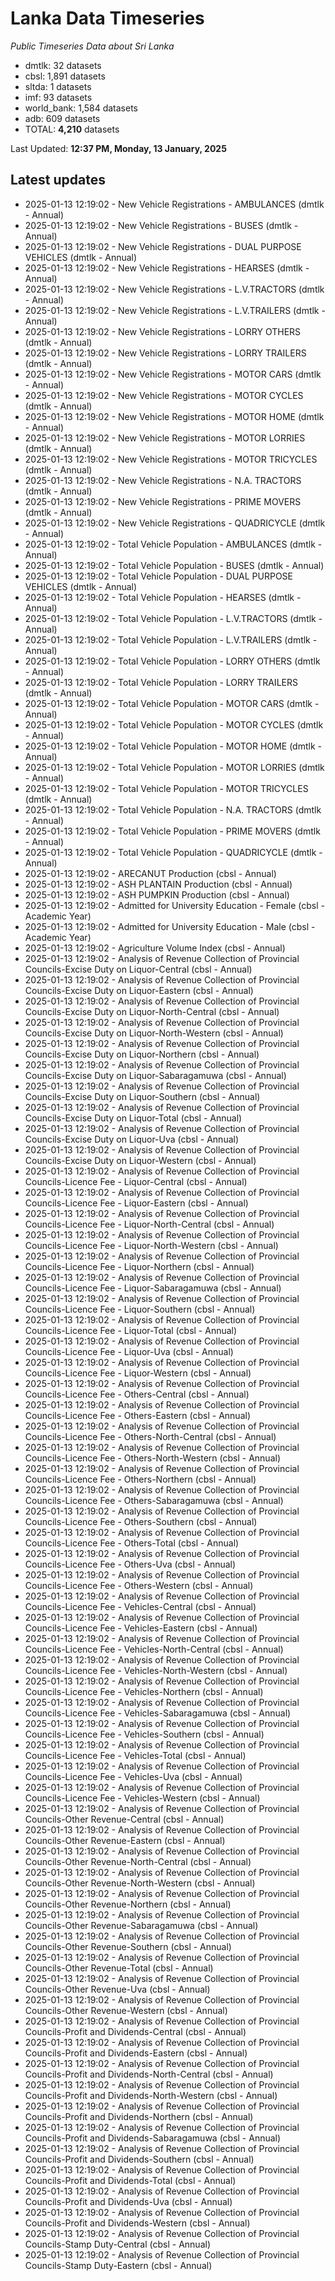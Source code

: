 # Lanka Data Timeseries
*Public Timeseries Data about Sri Lanka*

* dmtlk: 32 datasets
* cbsl: 1,891 datasets
* sltda: 1 datasets
* imf: 93 datasets
* world_bank: 1,584 datasets
* adb: 609 datasets
* TOTAL: **4,210** datasets

Last Updated: **12:37 PM, Monday, 13 January, 2025**

## Latest updates

* 2025-01-13 12:19:02 - New Vehicle Registrations - AMBULANCES (dmtlk - Annual)
* 2025-01-13 12:19:02 - New Vehicle Registrations - BUSES (dmtlk - Annual)
* 2025-01-13 12:19:02 - New Vehicle Registrations - DUAL PURPOSE VEHICLES (dmtlk - Annual)
* 2025-01-13 12:19:02 - New Vehicle Registrations - HEARSES (dmtlk - Annual)
* 2025-01-13 12:19:02 - New Vehicle Registrations - L.V.TRACTORS (dmtlk - Annual)
* 2025-01-13 12:19:02 - New Vehicle Registrations - L.V.TRAILERS (dmtlk - Annual)
* 2025-01-13 12:19:02 - New Vehicle Registrations - LORRY OTHERS (dmtlk - Annual)
* 2025-01-13 12:19:02 - New Vehicle Registrations - LORRY TRAILERS (dmtlk - Annual)
* 2025-01-13 12:19:02 - New Vehicle Registrations - MOTOR CARS (dmtlk - Annual)
* 2025-01-13 12:19:02 - New Vehicle Registrations - MOTOR CYCLES (dmtlk - Annual)
* 2025-01-13 12:19:02 - New Vehicle Registrations - MOTOR HOME (dmtlk - Annual)
* 2025-01-13 12:19:02 - New Vehicle Registrations - MOTOR LORRIES (dmtlk - Annual)
* 2025-01-13 12:19:02 - New Vehicle Registrations - MOTOR TRICYCLES (dmtlk - Annual)
* 2025-01-13 12:19:02 - New Vehicle Registrations - N.A. TRACTORS (dmtlk - Annual)
* 2025-01-13 12:19:02 - New Vehicle Registrations - PRIME MOVERS (dmtlk - Annual)
* 2025-01-13 12:19:02 - New Vehicle Registrations - QUADRICYCLE (dmtlk - Annual)
* 2025-01-13 12:19:02 - Total Vehicle Population - AMBULANCES (dmtlk - Annual)
* 2025-01-13 12:19:02 - Total Vehicle Population - BUSES (dmtlk - Annual)
* 2025-01-13 12:19:02 - Total Vehicle Population - DUAL PURPOSE VEHICLES (dmtlk - Annual)
* 2025-01-13 12:19:02 - Total Vehicle Population - HEARSES (dmtlk - Annual)
* 2025-01-13 12:19:02 - Total Vehicle Population - L.V.TRACTORS (dmtlk - Annual)
* 2025-01-13 12:19:02 - Total Vehicle Population - L.V.TRAILERS (dmtlk - Annual)
* 2025-01-13 12:19:02 - Total Vehicle Population - LORRY OTHERS (dmtlk - Annual)
* 2025-01-13 12:19:02 - Total Vehicle Population - LORRY TRAILERS (dmtlk - Annual)
* 2025-01-13 12:19:02 - Total Vehicle Population - MOTOR CARS (dmtlk - Annual)
* 2025-01-13 12:19:02 - Total Vehicle Population - MOTOR CYCLES (dmtlk - Annual)
* 2025-01-13 12:19:02 - Total Vehicle Population - MOTOR HOME (dmtlk - Annual)
* 2025-01-13 12:19:02 - Total Vehicle Population - MOTOR LORRIES (dmtlk - Annual)
* 2025-01-13 12:19:02 - Total Vehicle Population - MOTOR TRICYCLES (dmtlk - Annual)
* 2025-01-13 12:19:02 - Total Vehicle Population - N.A. TRACTORS (dmtlk - Annual)
* 2025-01-13 12:19:02 - Total Vehicle Population - PRIME MOVERS (dmtlk - Annual)
* 2025-01-13 12:19:02 - Total Vehicle Population - QUADRICYCLE (dmtlk - Annual)
* 2025-01-13 12:19:02 - ARECANUT Production (cbsl - Annual)
* 2025-01-13 12:19:02 - ASH PLANTAIN Production (cbsl - Annual)
* 2025-01-13 12:19:02 - ASH PUMPKIN Production (cbsl - Annual)
* 2025-01-13 12:19:02 - Admitted for University Education - Female (cbsl - Academic Year)
* 2025-01-13 12:19:02 - Admitted for University Education - Male (cbsl - Academic Year)
* 2025-01-13 12:19:02 - Agriculture Volume Index (cbsl - Annual)
* 2025-01-13 12:19:02 - Analysis of Revenue Collection of Provincial Councils-Excise Duty on Liquor-Central (cbsl - Annual)
* 2025-01-13 12:19:02 - Analysis of Revenue Collection of Provincial Councils-Excise Duty on Liquor-Eastern (cbsl - Annual)
* 2025-01-13 12:19:02 - Analysis of Revenue Collection of Provincial Councils-Excise Duty on Liquor-North-Central (cbsl - Annual)
* 2025-01-13 12:19:02 - Analysis of Revenue Collection of Provincial Councils-Excise Duty on Liquor-North-Western (cbsl - Annual)
* 2025-01-13 12:19:02 - Analysis of Revenue Collection of Provincial Councils-Excise Duty on Liquor-Northern (cbsl - Annual)
* 2025-01-13 12:19:02 - Analysis of Revenue Collection of Provincial Councils-Excise Duty on Liquor-Sabaragamuwa (cbsl - Annual)
* 2025-01-13 12:19:02 - Analysis of Revenue Collection of Provincial Councils-Excise Duty on Liquor-Southern (cbsl - Annual)
* 2025-01-13 12:19:02 - Analysis of Revenue Collection of Provincial Councils-Excise Duty on Liquor-Total (cbsl - Annual)
* 2025-01-13 12:19:02 - Analysis of Revenue Collection of Provincial Councils-Excise Duty on Liquor-Uva (cbsl - Annual)
* 2025-01-13 12:19:02 - Analysis of Revenue Collection of Provincial Councils-Excise Duty on Liquor-Western (cbsl - Annual)
* 2025-01-13 12:19:02 - Analysis of Revenue Collection of Provincial Councils-Licence Fee - Liquor-Central (cbsl - Annual)
* 2025-01-13 12:19:02 - Analysis of Revenue Collection of Provincial Councils-Licence Fee - Liquor-Eastern (cbsl - Annual)
* 2025-01-13 12:19:02 - Analysis of Revenue Collection of Provincial Councils-Licence Fee - Liquor-North-Central (cbsl - Annual)
* 2025-01-13 12:19:02 - Analysis of Revenue Collection of Provincial Councils-Licence Fee - Liquor-North-Western (cbsl - Annual)
* 2025-01-13 12:19:02 - Analysis of Revenue Collection of Provincial Councils-Licence Fee - Liquor-Northern (cbsl - Annual)
* 2025-01-13 12:19:02 - Analysis of Revenue Collection of Provincial Councils-Licence Fee - Liquor-Sabaragamuwa (cbsl - Annual)
* 2025-01-13 12:19:02 - Analysis of Revenue Collection of Provincial Councils-Licence Fee - Liquor-Southern (cbsl - Annual)
* 2025-01-13 12:19:02 - Analysis of Revenue Collection of Provincial Councils-Licence Fee - Liquor-Total (cbsl - Annual)
* 2025-01-13 12:19:02 - Analysis of Revenue Collection of Provincial Councils-Licence Fee - Liquor-Uva (cbsl - Annual)
* 2025-01-13 12:19:02 - Analysis of Revenue Collection of Provincial Councils-Licence Fee - Liquor-Western (cbsl - Annual)
* 2025-01-13 12:19:02 - Analysis of Revenue Collection of Provincial Councils-Licence Fee - Others-Central (cbsl - Annual)
* 2025-01-13 12:19:02 - Analysis of Revenue Collection of Provincial Councils-Licence Fee - Others-Eastern (cbsl - Annual)
* 2025-01-13 12:19:02 - Analysis of Revenue Collection of Provincial Councils-Licence Fee - Others-North-Central (cbsl - Annual)
* 2025-01-13 12:19:02 - Analysis of Revenue Collection of Provincial Councils-Licence Fee - Others-North-Western (cbsl - Annual)
* 2025-01-13 12:19:02 - Analysis of Revenue Collection of Provincial Councils-Licence Fee - Others-Northern (cbsl - Annual)
* 2025-01-13 12:19:02 - Analysis of Revenue Collection of Provincial Councils-Licence Fee - Others-Sabaragamuwa (cbsl - Annual)
* 2025-01-13 12:19:02 - Analysis of Revenue Collection of Provincial Councils-Licence Fee - Others-Southern (cbsl - Annual)
* 2025-01-13 12:19:02 - Analysis of Revenue Collection of Provincial Councils-Licence Fee - Others-Total (cbsl - Annual)
* 2025-01-13 12:19:02 - Analysis of Revenue Collection of Provincial Councils-Licence Fee - Others-Uva (cbsl - Annual)
* 2025-01-13 12:19:02 - Analysis of Revenue Collection of Provincial Councils-Licence Fee - Others-Western (cbsl - Annual)
* 2025-01-13 12:19:02 - Analysis of Revenue Collection of Provincial Councils-Licence Fee - Vehicles-Central (cbsl - Annual)
* 2025-01-13 12:19:02 - Analysis of Revenue Collection of Provincial Councils-Licence Fee - Vehicles-Eastern (cbsl - Annual)
* 2025-01-13 12:19:02 - Analysis of Revenue Collection of Provincial Councils-Licence Fee - Vehicles-North-Central (cbsl - Annual)
* 2025-01-13 12:19:02 - Analysis of Revenue Collection of Provincial Councils-Licence Fee - Vehicles-North-Western (cbsl - Annual)
* 2025-01-13 12:19:02 - Analysis of Revenue Collection of Provincial Councils-Licence Fee - Vehicles-Northern (cbsl - Annual)
* 2025-01-13 12:19:02 - Analysis of Revenue Collection of Provincial Councils-Licence Fee - Vehicles-Sabaragamuwa (cbsl - Annual)
* 2025-01-13 12:19:02 - Analysis of Revenue Collection of Provincial Councils-Licence Fee - Vehicles-Southern (cbsl - Annual)
* 2025-01-13 12:19:02 - Analysis of Revenue Collection of Provincial Councils-Licence Fee - Vehicles-Total (cbsl - Annual)
* 2025-01-13 12:19:02 - Analysis of Revenue Collection of Provincial Councils-Licence Fee - Vehicles-Uva (cbsl - Annual)
* 2025-01-13 12:19:02 - Analysis of Revenue Collection of Provincial Councils-Licence Fee - Vehicles-Western (cbsl - Annual)
* 2025-01-13 12:19:02 - Analysis of Revenue Collection of Provincial Councils-Other Revenue-Central (cbsl - Annual)
* 2025-01-13 12:19:02 - Analysis of Revenue Collection of Provincial Councils-Other Revenue-Eastern (cbsl - Annual)
* 2025-01-13 12:19:02 - Analysis of Revenue Collection of Provincial Councils-Other Revenue-North-Central (cbsl - Annual)
* 2025-01-13 12:19:02 - Analysis of Revenue Collection of Provincial Councils-Other Revenue-North-Western (cbsl - Annual)
* 2025-01-13 12:19:02 - Analysis of Revenue Collection of Provincial Councils-Other Revenue-Northern (cbsl - Annual)
* 2025-01-13 12:19:02 - Analysis of Revenue Collection of Provincial Councils-Other Revenue-Sabaragamuwa (cbsl - Annual)
* 2025-01-13 12:19:02 - Analysis of Revenue Collection of Provincial Councils-Other Revenue-Southern (cbsl - Annual)
* 2025-01-13 12:19:02 - Analysis of Revenue Collection of Provincial Councils-Other Revenue-Total (cbsl - Annual)
* 2025-01-13 12:19:02 - Analysis of Revenue Collection of Provincial Councils-Other Revenue-Uva (cbsl - Annual)
* 2025-01-13 12:19:02 - Analysis of Revenue Collection of Provincial Councils-Other Revenue-Western (cbsl - Annual)
* 2025-01-13 12:19:02 - Analysis of Revenue Collection of Provincial Councils-Profit and Dividends-Central (cbsl - Annual)
* 2025-01-13 12:19:02 - Analysis of Revenue Collection of Provincial Councils-Profit and Dividends-Eastern (cbsl - Annual)
* 2025-01-13 12:19:02 - Analysis of Revenue Collection of Provincial Councils-Profit and Dividends-North-Central (cbsl - Annual)
* 2025-01-13 12:19:02 - Analysis of Revenue Collection of Provincial Councils-Profit and Dividends-North-Western (cbsl - Annual)
* 2025-01-13 12:19:02 - Analysis of Revenue Collection of Provincial Councils-Profit and Dividends-Northern (cbsl - Annual)
* 2025-01-13 12:19:02 - Analysis of Revenue Collection of Provincial Councils-Profit and Dividends-Sabaragamuwa (cbsl - Annual)
* 2025-01-13 12:19:02 - Analysis of Revenue Collection of Provincial Councils-Profit and Dividends-Southern (cbsl - Annual)
* 2025-01-13 12:19:02 - Analysis of Revenue Collection of Provincial Councils-Profit and Dividends-Total (cbsl - Annual)
* 2025-01-13 12:19:02 - Analysis of Revenue Collection of Provincial Councils-Profit and Dividends-Uva (cbsl - Annual)
* 2025-01-13 12:19:02 - Analysis of Revenue Collection of Provincial Councils-Profit and Dividends-Western (cbsl - Annual)
* 2025-01-13 12:19:02 - Analysis of Revenue Collection of Provincial Councils-Stamp Duty-Central (cbsl - Annual)
* 2025-01-13 12:19:02 - Analysis of Revenue Collection of Provincial Councils-Stamp Duty-Eastern (cbsl - Annual)